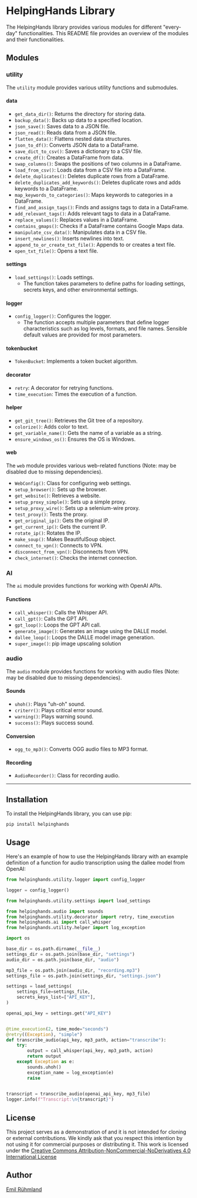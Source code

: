 # HelpingHands Library

The HelpingHands library provides various modules for different "every-day" functionalities. This README file provides an overview of the modules and their functionalities.

## Modules

### utility

The `utility` module provides various utility functions and submodules.

#### data
- `get_data_dir()`: Returns the directory for storing data.
- `backup_data()`: Backs up data to a specified location.
- `json_save()`: Saves data to a JSON file.
- `json_read()`: Reads data from a JSON file.
- `flatten_data()`: Flattens nested data structures.
- `json_to_df()`: Converts JSON data to a DataFrame.
- `save_dict_to_csv()`: Saves a dictionary to a CSV file.
- `create_df()`: Creates a DataFrame from data.
- `swap_columns()`: Swaps the positions of two columns in a DataFrame.
- `load_from_csv()`: Loads data from a CSV file into a DataFrame.
- `delete_duplicates()`: Deletes duplicate rows from a DataFrame.
- `delete_duplicates_add_keywords()`: Deletes duplicate rows and adds keywords to a DataFrame.
- `map_keywords_to_categories()`: Maps keywords to categories in a DataFrame.
- `find_and_assign_tags()`: Finds and assigns tags to data in a DataFrame.
- `add_relevant_tags()`: Adds relevant tags to data in a DataFrame.
- `replace_values()`: Replaces values in a DataFrame.
- `contains_gmaps()`: Checks if a DataFrame contains Google Maps data.
- `manipulate_csv_data()`: Manipulates data in a CSV file.
- `insert_newlines()`: Inserts newlines into text.
- `append_to_or_create_txt_file()`: Appends to or creates a text file.
- `open_txt_file()`: Opens a text file.

#### settings
- `load_settings()`: Loads settings.
  - The function takes parameters to define paths for loading settings, secrets keys, and other environmental settings.

#### logger
- `config_logger()`: Configures the logger.
  - The function accepts multiple parameters that define logger characteristics such as log levels, formats, and file names. Sensible default values are provided for most parameters.

#### tokenbucket
- `TokenBucket`: Implements a token bucket algorithm.

#### decorator
- `retry`: A decorator for retrying functions.
- `time_execution`: Times the execution of a function.

#### helper
- `get_git_tree()`: Retrieves the Git tree of a repository.
- `colorize()`: Adds color to text.
- `get_variable_name()`: Gets the name of a variable as a string.
- `ensure_windows_os()`: Ensures the OS is Windows.

#### web

The `web` module provides various web-related functions (Note: may be disabled due to missing dependencies).

- `WebConfig()`: Class for configuring web settings.
- `setup_browser()`: Sets up the browser.
- `get_website()`: Retrieves a website.
- `setup_proxy_simple()`: Sets up a simple proxy.
- `setup_proxy_wire()`: Sets up a selenium-wire proxy.
- `test_proxy()`: Tests the proxy.
- `get_original_ip()`: Gets the original IP.
- `get_current_ip()`: Gets the current IP.
- `rotate_ip()`: Rotates the IP.
- `make_soup()`: Makes BeautifulSoup object.
- `connect_to_vpn()`: Connects to VPN.
- `disconnect_from_vpn()`: Disconnects from VPN.
- `check_internet()`: Checks the internet connection.

### AI

The `ai` module provides functions for working with OpenAI APIs.

#### Functions
- `call_whisper()`: Calls the Whisper API.
- `call_gpt()`: Calls the GPT API.
- `gpt_loop()`: Loops the GPT API call.
- `generate_image()`: Generates an image using the DALLE model.
- `dallee_loop()`: Loops the DALLE model image generation.
- `super_image()`: pip image upscaling solution

### audio

The `audio` module provides functions for working with audio files (Note: may be disabled due to missing dependencies).

#### Sounds
- `uhoh()`: Plays "uh-oh" sound.
- `criterr()`: Plays critical error sound.
- `warning()`: Plays warning sound.
- `success()`: Plays success sound.

#### Conversion
- `ogg_to_mp3()`: Converts OGG audio files to MP3 format.

#### Recording
- `AudioRecorder()`: Class for recording audio.

---

## Installation

To install the HelpingHands library, you can use pip:

`pip install helpinghands`

## Usage

Here's an example of how to use the HelpingHands library with an example definition of a function for audio transcription using the dallee model from OpenAI:

```python
from helpinghands.utility.logger import config_logger

logger = config_logger()

from helpinghands.utility.settings import load_settings

from helpinghands.audio import sounds
from helpinghands.utility.decorator import retry, time_execution
from helpinghands.ai import call_whisper
from helpinghands.utility.helper import log_exception

import os

base_dir = os.path.dirname(__file__)
settings_dir = os.path.join(base_dir, "settings")
audio_dir = os.path.join(base_dir, "audio")

mp3_file = os.path.join(audio_dir, "recording.mp3")
settings_file = os.path.join(settings_dir, "settings.json")

settings = load_settings(
    settings_file=settings_file,
    secrets_keys_list=["API_KEY"],
)

openai_api_key = settings.get("API_KEY")


@time_execution(2, time_mode="seconds")
@retry((Exception), "simple")
def transcribe_audio(api_key, mp3_path, action="transcribe"):
    try:
        output = call_whisper(api_key, mp3_path, action)
        return output
    except Exception as e:
        sounds.uhoh()
        exception_name = log_exception(e)
        raise
  

transcript = transcribe_audio(openai_api_key, mp3_file)
logger.info(f"Transcript:\n{transcript}")
```

## License
This project serves as a demonstration of and it is not intended for cloning or external contributions. We kindly ask that you respect this intention by not using it for commercial purposes or distributing it. This work is licensed under the [Creative Commons Attribution-NonCommercial-NoDerivatives 4.0 International License](https://creativecommons.org/licenses/by-nc-nd/4.0/)

## Author
[Emil Rühmland](https://github.com/emilrueh)